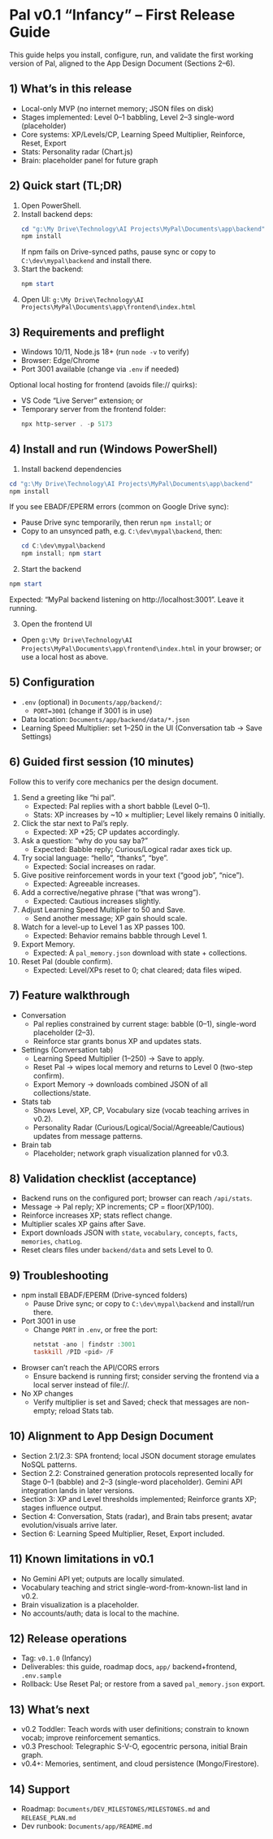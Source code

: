 # Pal v0.1 “Infancy” – First Release Guide

This guide helps you install, configure, run, and validate the first working version of Pal, aligned to the App Design Document (Sections 2–6).

## 1) What’s in this release
- Local-only MVP (no internet memory; JSON files on disk)
- Stages implemented: Level 0–1 babbling, Level 2–3 single-word (placeholder)
- Core systems: XP/Levels/CP, Learning Speed Multiplier, Reinforce, Reset, Export
- Stats: Personality radar (Chart.js)
- Brain: placeholder panel for future graph

## 2) Quick start (TL;DR)
1. Open PowerShell.
2. Install backend deps:
   ```powershell
   cd "g:\My Drive\Technology\AI Projects\MyPal\Documents\app\backend"
   npm install
   ```
   If npm fails on Drive-synced paths, pause sync or copy to `C:\dev\mypal\backend` and install there.
3. Start the backend:
   ```powershell
   npm start
   ```
4. Open UI: `g:\My Drive\Technology\AI Projects\MyPal\Documents\app\frontend\index.html`

## 3) Requirements and preflight
- Windows 10/11, Node.js 18+ (run `node -v` to verify)
- Browser: Edge/Chrome
- Port 3001 available (change via `.env` if needed)

Optional local hosting for frontend (avoids file:// quirks):
- VS Code “Live Server” extension; or
- Temporary server from the frontend folder:
  ```powershell
  npx http-server . -p 5173
  ```

## 4) Install and run (Windows PowerShell)
1) Install backend dependencies
```powershell
cd "g:\My Drive\Technology\AI Projects\MyPal\Documents\app\backend"
npm install
```
If you see EBADF/EPERM errors (common on Google Drive sync):
- Pause Drive sync temporarily, then rerun `npm install`; or
- Copy to an unsynced path, e.g. `C:\dev\mypal\backend`, then:
  ```powershell
  cd C:\dev\mypal\backend
  npm install; npm start
  ```

2) Start the backend
```powershell
npm start
```
Expected: “MyPal backend listening on http://localhost:3001”. Leave it running.

3) Open the frontend UI
- Open `g:\My Drive\Technology\AI Projects\MyPal\Documents\app\frontend\index.html` in your browser; or use a local host as above.

## 5) Configuration
- `.env` (optional) in `Documents/app/backend/`:
  - `PORT=3001` (change if 3001 is in use)
- Data location: `Documents/app/backend/data/*.json`
- Learning Speed Multiplier: set 1–250 in the UI (Conversation tab → Save Settings)

## 6) Guided first session (10 minutes)
Follow this to verify core mechanics per the design document.

1. Send a greeting like “hi pal”.
   - Expected: Pal replies with a short babble (Level 0–1).
   - Stats: XP increases by ~10 × multiplier; Level likely remains 0 initially.
2. Click the star next to Pal’s reply.
   - Expected: XP +25; CP updates accordingly.
3. Ask a question: “why do you say ba?”
   - Expected: Babble reply; Curious/Logical radar axes tick up.
4. Try social language: “hello”, “thanks”, “bye”.
   - Expected: Social increases on radar.
5. Give positive reinforcement words in your text (“good job”, “nice”).
   - Expected: Agreeable increases.
6. Add a corrective/negative phrase (“that was wrong”).
   - Expected: Cautious increases slightly.
7. Adjust Learning Speed Multiplier to 50 and Save.
   - Send another message; XP gain should scale.
8. Watch for a level-up to Level 1 as XP passes 100.
   - Expected: Behavior remains babble through Level 1.
9. Export Memory.
   - Expected: A `pal_memory.json` download with state + collections.
10. Reset Pal (double confirm).
    - Expected: Level/XPs reset to 0; chat cleared; data files wiped.

## 7) Feature walkthrough
- Conversation
  - Pal replies constrained by current stage: babble (0–1), single-word placeholder (2–3).
  - Reinforce star grants bonus XP and updates stats.
- Settings (Conversation tab)
  - Learning Speed Multiplier (1–250) → Save to apply.
  - Reset Pal → wipes local memory and returns to Level 0 (two-step confirm).
  - Export Memory → downloads combined JSON of all collections/state.
- Stats tab
  - Shows Level, XP, CP, Vocabulary size (vocab teaching arrives in v0.2).
  - Personality Radar (Curious/Logical/Social/Agreeable/Cautious) updates from message patterns.
- Brain tab
  - Placeholder; network graph visualization planned for v0.3.

## 8) Validation checklist (acceptance)
- Backend runs on the configured port; browser can reach `/api/stats`.
- Message → Pal reply; XP increments; CP = floor(XP/100).
- Reinforce increases XP; stats reflect change.
- Multiplier scales XP gains after Save.
- Export downloads JSON with `state`, `vocabulary`, `concepts`, `facts`, `memories`, `chatLog`.
- Reset clears files under `backend/data` and sets Level to 0.

## 9) Troubleshooting
- npm install EBADF/EPERM (Drive-synced folders)
  - Pause Drive sync; or copy to `C:\dev\mypal\backend` and install/run there.
- Port 3001 in use
  - Change `PORT` in `.env`, or free the port:
    ```powershell
    netstat -ano | findstr :3001
    taskkill /PID <pid> /F
    ```
- Browser can’t reach the API/CORS errors
  - Ensure backend is running first; consider serving the frontend via a local server instead of file://.
- No XP changes
  - Verify multiplier is set and Saved; check that messages are non-empty; reload Stats tab.

## 10) Alignment to App Design Document
- Section 2.1/2.3: SPA frontend; local JSON document storage emulates NoSQL patterns.
- Section 2.2: Constrained generation protocols represented locally for Stage 0–1 (babble) and 2–3 (single-word placeholder). Gemini API integration lands in later versions.
- Section 3: XP and Level thresholds implemented; Reinforce grants XP; stages influence output.
- Section 4: Conversation, Stats (radar), and Brain tabs present; avatar evolution/visuals arrive later.
- Section 6: Learning Speed Multiplier, Reset, Export included.

## 11) Known limitations in v0.1
- No Gemini API yet; outputs are locally simulated.
- Vocabulary teaching and strict single-word-from-known-list land in v0.2.
- Brain visualization is a placeholder.
- No accounts/auth; data is local to the machine.

## 12) Release operations
- Tag: `v0.1.0` (Infancy)
- Deliverables: this guide, roadmap docs, `app/` backend+frontend, `.env.sample`
- Rollback: Use Reset Pal; or restore from a saved `pal_memory.json` export.

## 13) What’s next
- v0.2 Toddler: Teach words with user definitions; constrain to known vocab; improve reinforcement semantics.
- v0.3 Preschool: Telegraphic S-V-O, egocentric persona, initial Brain graph.
- v0.4+: Memories, sentiment, and cloud persistence (Mongo/Firestore).

## 14) Support
- Roadmap: `Documents/DEV_MILESTONES/MILESTONES.md` and `RELEASE_PLAN.md`
- Dev runbook: `Documents/app/README.md`
